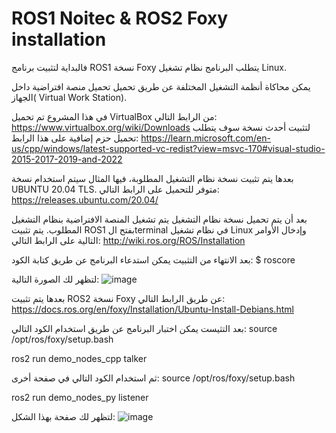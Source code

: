 # ROS1 Noitec & ROS2 Foxy installation 
فالبداية لتثبيت برنامج ROS1 نسخة Foxy يتطلب البرنامج نظام تشغيل Linux.

يمكن محاكاة أنظمة التشغيل المختلفة عن طريق تحميل تحميل منصة افتراضية داخل الجهاز( Virtual Work Station).

في هذا المشروع تم تحميل VirtualBox من الرابط التالي:
https://www.virtualbox.org/wiki/Downloads 
لتثبيت أحدث نسخة سوف يتطلب تحميل حزم إضافية على هذا الرابط:
https://learn.microsoft.com/en-us/cpp/windows/latest-supported-vc-redist?view=msvc-170#visual-studio-2015-2017-2019-and-2022

بعدها يتم تثبيت نسخة نظام التشغيل المطلوبة، فيها المثال سيتم استخدام نسخة UBUNTU 20.04 TLS.
متوفر للتحميل على الرابط التالي: https://releases.ubuntu.com/20.04/ 

بعد أن يتم تحميل نسخة نظام التشغيل يتم تشغيل المنصة الافتراضية بنظام التشغيل المطلوب.
يتم تثبيت ROS1 بفتح الterminal في نظام تشغيل Linux وإدخال الأوامر التالية على الرابط التالي: http://wiki.ros.org/ROS/Installation 

بعد الانتهاء من التثبيت يمكن استدعاء البرنامج عن طريق كتابة الكود: 
$ roscore

لتظهر لك الصورة التالية:
![image](https://github.com/user-attachments/assets/298b9fe0-fdb7-4a8e-8044-18ada46998a0)

بعدها يتم تثبيت ROS2 نسخة Foxy عن طريق الرابط التالي:
https://docs.ros.org/en/foxy/Installation/Ubuntu-Install-Debians.html

بعد التثيست يمكن اختبار البرنامج عن طريق استخدام الكود التالي:
source /opt/ros/foxy/setup.bash

ros2 run demo_nodes_cpp talker

ثم استخدام الكود التالي في صفحة أخرى:
source /opt/ros/foxy/setup.bash

ros2 run demo_nodes_py listener

لتظهر لك صفحة بهذا الشكل:
![image](https://github.com/user-attachments/assets/7902057a-c8b0-4cf1-b211-46e7f5fd6d91)


